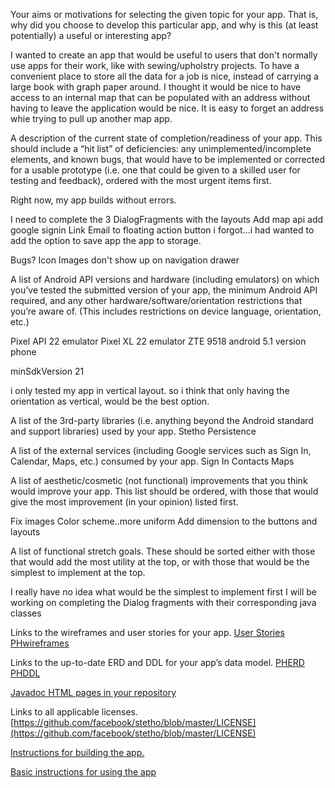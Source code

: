 
Your aims or motivations for selecting the given topic for your app. That is, why did you choose to develop this particular app, and why is this (at least potentially) a useful or interesting app?

I wanted to create an app that would be useful to users that don't normally use apps for their work, like with sewing/upholstry projects. To have a convenient place to store all the data for a job is nice, instead of carrying a large book with graph paper around. I thought it would be nice to have access to an internal map that can be populated with an address without having to leave the application would be nice. It is easy to forget an address whie trying to pull up another map app. 


A description of the current state of completion/readiness of your app. This should include a “hit list” of deficiencies: any unimplemented/incomplete elements, and known bugs, that would have to be implemented or corrected for a usable prototype (i.e. one that could be given to a skilled user for testing and feedback), ordered with the most urgent items first.

Right now, my app builds without errors.

I need to complete the 3 DialogFragments with the layouts
Add map api
add google signin
Link Email to floating action button
i forgot...i had wanted to add the option to save app the app to storage.

Bugs?
Icon Images don't show up on navigation drawer

A list of Android API versions and hardware (including emulators) on which you’ve tested the submitted version of your app, the minimum Android API required, and any other hardware/software/orientation restrictions that you’re aware of. (This includes restrictions on device language, orientation, etc.)

Pixel API 22 emulator
Pixel XL 22 emulator
ZTE 9518 android 5.1 version phone

minSdkVersion 21

i only tested my app in vertical layout.
so i think that only having the orientation as vertical, would be the best option.


A list of the 3rd-party libraries (i.e. anything beyond the Android standard and support libraries) used by your app.
Stetho
Persistence

A list of the external services (including Google services such as Sign In, Calendar, Maps, etc.) consumed by your app.
Sign In
Contacts
Maps

A list of aesthetic/cosmetic (not functional) improvements that you think would improve your app. This list should be ordered, with those that would give the most improvement (in your opinion) listed first.

Fix images
Color scheme..more uniform
Add dimension to the buttons and layouts

A list of functional stretch goals. These should be sorted either with those that would add the most utility at the top, or with those that would be the simplest to implement at the top.

I really have no idea what would be the simplest to implement first
I will be working on completing the Dialog fragments with their corresponding java classes

Links to the wireframes and user stories for your app.
[User Stories](UserStories.pdf)
[PHwireframes](PHwireframes.pdf)

Links to the up-to-date ERD and DDL for your app’s data model.
[PHERD](PHerd.pdf)
[PHDDL](PHddl2.pdf)

[Javadoc HTML pages in your repository](docs/api)

Links to all applicable licenses.
[https://github.com/facebook/stetho/blob/master/LICENSE](https://github.com/facebook/stetho/blob/master/LICENSE)


[Instructions for building the app.](BuildApp.pdf)


[Basic instructions for using the app](BasicInstructionsRunApp.pdf)

